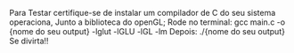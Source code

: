 Para Testar certifique-se de instalar um compilador de C do seu sistema operaciona, Junto a biblioteca do openGL;
Rode no terminal:  gcc main.c -o {nome do seu output} -lglut -lGLU -lGL -lm
Depois: ./{nome do seu output}
Se divirta!!
